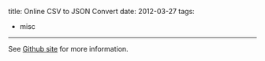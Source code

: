 title: Online CSV to JSON Convert
date: 2012-03-27
tags:
  - misc
---
See [Github site](https://github.com/Keyang/node-csvtojson) for more information.
